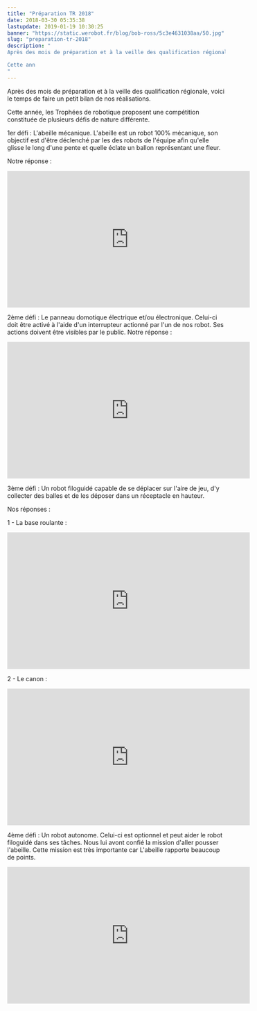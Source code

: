 ```yaml
---
title: "Préparation TR 2018"
date: 2018-03-30 05:35:38
lastupdate: 2019-01-19 10:30:25
banner: "https://static.werobot.fr/blog/bob-ross/5c3e4631038aa/50.jpg"
slug: "preparation-tr-2018"
description: " 
Après des mois de préparation et à la veille des qualification régionale, voici le temps de faire un petit bilan de nos réalisations.

Cette ann
"
---
```

Après des mois de préparation et à la veille des qualification régionale, voici le temps de faire un petit bilan de nos réalisations.

Cette année, les Trophées de robotique proposent une compétition constituée de plusieurs défis de nature différente.

1er défi : L'abeille mécanique.
L'abeille est un robot 100% mécanique, son objectif est d'être déclenché par les des robots de l'équipe afin qu'elle glisse le long d'une pente et quelle éclate un ballon représentant une fleur.

Notre réponse :
<iframe width="560" height="315" src="https://www.youtube-nocookie.com/embed/HjV52whU_pc" frameborder="0" allow="accelerometer; autoplay; encrypted-media; gyroscope; picture-in-picture" allowfullscreen></iframe>

2ème défi : Le panneau domotique électrique et/ou électronique.
Celui-ci doit être activé à l'aide d'un interrupteur actionné par l'un de nos robot. Ses actions doivent être visibles par le public.
Notre réponse :
<iframe width="560" height="315" src="https://www.youtube-nocookie.com/embed/LN95MbQtZvA" frameborder="0" allow="accelerometer; autoplay; encrypted-media; gyroscope; picture-in-picture" allowfullscreen></iframe>

3ème défi : Un robot filoguidé capable de se déplacer sur l'aire de jeu, d'y collecter des balles et de les déposer dans un réceptacle en hauteur.

Nos réponses :

1 - La base roulante :
<iframe width="560" height="315" src="https://www.youtube-nocookie.com/embed/DCpf5XXGy_8" frameborder="0" allow="accelerometer; autoplay; encrypted-media; gyroscope; picture-in-picture" allowfullscreen></iframe>

2 - Le canon :
<iframe width="560" height="315" src="https://www.youtube-nocookie.com/embed/z89Iq816Kc0" frameborder="0" allow="accelerometer; autoplay; encrypted-media; gyroscope; picture-in-picture" allowfullscreen></iframe>

4ème défi : Un robot autonome. Celui-ci est optionnel et peut aider le robot filoguidé dans ses tâches. Nous lui avont confié la mission d'aller pousser l'abeille. Cette mission est très importante car L'abeille rapporte beaucoup de points.

<iframe width="560" height="315" src="https://www.youtube-nocookie.com/embed/8yf1E5F2R10" frameborder="0" allow="accelerometer; autoplay; encrypted-media; gyroscope; picture-in-picture" allowfullscreen></iframe>


    